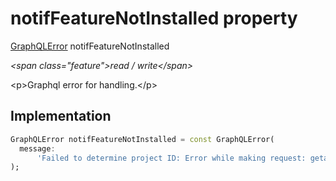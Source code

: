 


# notifFeatureNotInstalled property







[GraphQLError](https:pub.dev/documentation/gql_exec/1.0.1-alpha+1690479830973/execution/GraphQLError-class.html) notifFeatureNotInstalled
  
_\<span class="feature"\>read / write\</span\>_



\<p\>Graphql error for handling.\</p\>



## Implementation

```dart
GraphQLError notifFeatureNotInstalled = const GraphQLError(
  message:
      'Failed to determine project ID: Error while making request: getaddrinfo ENOTFOUND metadata.google.internal. Error code: ENOTFOUND',
);
```







